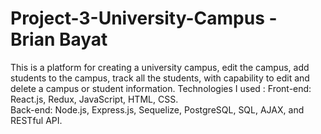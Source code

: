 # Project-3-University-Campus - Brian Bayat
This is a platform for creating a university campus, edit the campus, add students to the campus, track all the students, with capability to edit and delete a campus or student information. 
Technologies I used : 
Front-end: React.js, Redux, JavaScript, HTML, CSS.  
Back-end: Node.js, Express.js, Sequelize, PostgreSQL, SQL, AJAX, and RESTful API.
